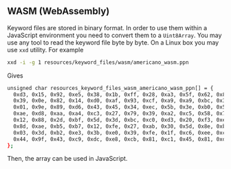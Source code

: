 ## WASM (WebAssembly)

Keyword files are stored in binary format. In order to use them within a JavaScript environment you need to convert them to a `Uint8Array`. You may use any tool to read the keyword file byte by byte. On a Linux box you may use `xxd` utility. For example

```bash
xxd -i -g 1 resources/keyword_files/wasm/americano_wasm.ppn
```

Gives

```bash
unsigned char resources_keyword_files_wasm_americano_wasm_ppn[] = {
  0xd3, 0x15, 0x92, 0xe5, 0x38, 0x1b, 0xff, 0x28, 0xa3, 0x5f, 0x62, 0x82,
  0x39, 0x0e, 0x82, 0x14, 0xd0, 0xaf, 0x93, 0xcf, 0xa9, 0xa9, 0xbc, 0x3e,
  0x01, 0x9e, 0x89, 0xd6, 0x43, 0x45, 0x34, 0xec, 0x5b, 0x3e, 0xb0, 0x5b,
  0xae, 0xd8, 0xaa, 0xa4, 0xc3, 0x27, 0x79, 0x39, 0xa2, 0xc5, 0x58, 0x74,
  0x12, 0x88, 0x2d, 0xbf, 0x5d, 0x3d, 0xbc, 0xc0, 0xd3, 0x20, 0xf3, 0xef,
  0x8d, 0xae, 0xb5, 0xb7, 0x12, 0xfe, 0x27, 0xab, 0x30, 0x5d, 0x8e, 0xb9,
  0x03, 0x3d, 0xb2, 0xe3, 0x3b, 0xe0, 0x39, 0xfe, 0x1f, 0xc6, 0xee, 0xcc,
  0x44, 0x9f, 0x43, 0xc9, 0xdc, 0xe8, 0xcb, 0x81, 0xc1, 0x45, 0x81, 0xd1
};
```

Then, the array can be used in JavaScript.

